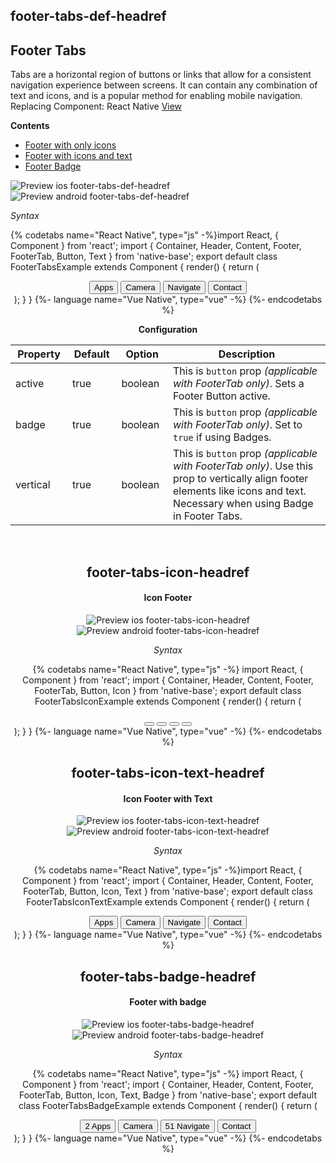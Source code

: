 ## footer-tabs-def-headref
## Footer Tabs

Tabs are a horizontal region of buttons or links that allow for a consistent navigation experience between screens. It can contain any combination of text and icons, and is a popular method for enabling mobile navigation.<br />
Replacing Component: React Native [View](https://facebook.github.io/react-native/docs/view.html)

**Contents**
* [Footer with only icons](Components.md#footer-tabs-icon-headref)
* [Footer with icons and text](Components.md#footer-tabs-icon-text-headref)
* [Footer Badge](Components.md#footer-tabs-badge-headref)

![Preview ios footer-tabs-def-headref](https://github.com/GeekyAnts/NativeBase-KitchenSink/raw/v2.6.1/screenshots/ios/footer-text.png)
![Preview android footer-tabs-def-headref](https://github.com/GeekyAnts/NativeBase-KitchenSink/raw/v2.6.1/screenshots/android/footer-text.png)

*Syntax*

{% codetabs name="React Native", type="js" -%}import React, { Component } from 'react';
import { Container, Header, Content, Footer, FooterTab, Button, Text } from 'native-base';
export default class FooterTabsExample extends Component {
  render() {
    return (
      <Container>
        <Header />
        <Content />
        <Footer>
          <FooterTab>
            <Button>
              <Text>Apps</Text>
            </Button>
            <Button>
              <Text>Camera</Text>
            </Button>
            <Button active>
              <Text>Navigate</Text>
            </Button>
            <Button>
              <Text>Contact</Text>
            </Button>
          </FooterTab>
        </Footer>
      </Container>
    );
  }
}
{%- language name="Vue Native", type="vue" -%}
<template>
  <nb-container>
    <nb-header />
    <nb-content />
    <nb-footer>
      <nb-footer-tab>
        <nb-button>
          <nb-text>Apps</nb-text>
        </nb-button>
        <nb-button>
          <nb-text>Camera</nb-text>
        </nb-button>
        <nb-button :active="true">
          <nb-text>Navigate</nb-text>
        </nb-button>
        <nb-button>
          <nb-text>Contact</nb-text>
        </nb-button>
      </nb-footer-tab>
    </nb-footer>
  </nb-container>
</template>
{%- endcodetabs %}
<br />


**Configuration**

<table class = "table table-bordered">
        <thead>
            <tr>
                <th>Property</th>
                <th>Default</th>
                <th>Option</th>
                <th width="50%">Description</th>
            </tr>
        </thead>
        <tbody>
            <tr>
                <td>active</td>
                <td>true</td>
                <td>boolean</td>
                <td>
                This is <code>button</code> prop <i>(applicable with FooterTab only)</i>. Sets a Footer Button active.
                </td>
            </tr>
            <tr>
                <td>badge</td>
                <td>true</td>
                <td>boolean</td>
                <td>
                This is <code>button</code> prop <i>(applicable with FooterTab only)</i>. Set to <code>true</code> if using Badges.
                </td>
            </tr>
            <tr>
                <td>vertical</td>
                <td>true</td>
                <td>boolean</td>
                <td>
                This is <code>button</code> prop <i>(applicable with FooterTab only)</i>. Use this prop to vertically align footer elements like icons and text. Necessary when using Badge in Footer Tabs.
                </td>
            </tr>
        </tbody>
    </table><br />

## footer-tabs-icon-headref
#### Icon Footer
![Preview ios footer-tabs-icon-headref](https://github.com/GeekyAnts/NativeBase-KitchenSink/raw/v2.6.1/screenshots/ios/footer-icon.png)
![Preview android footer-tabs-icon-headref](https://github.com/GeekyAnts/NativeBase-KitchenSink/raw/v2.6.1/screenshots/android/footer-icon.png)

*Syntax*

{% codetabs name="React Native", type="js" -%}
import React, { Component } from 'react';
import { Container, Header, Content, Footer, FooterTab, Button, Icon } from 'native-base';
export default class FooterTabsIconExample extends Component {
  render() {
    return (
      <Container>
        <Header />
        <Content />
        <Footer>
          <FooterTab>
            <Button>
              <Icon name="apps" />
            </Button>
            <Button>
              <Icon name="camera" />
            </Button>
            <Button active>
              <Icon active name="navigate" />
            </Button>
            <Button>
              <Icon name="person" />
            </Button>
          </FooterTab>
        </Footer>
      </Container>
    );
  }
}
{%- language name="Vue Native", type="vue" -%}
<template>
  <nb-container>
    <nb-header />
    <nb-content />
    <nb-footer>
      <nb-footer-tab>
        <nb-button>
          <nb-icon name="apps" />
        </nb-button>
        <nb-button>
          <nb-icon name="camera" />
        </nb-button>
        <nb-button :active="true">
          <nb-icon name="apps" :active="true"/>
        </nb-button>
        <nb-button>
          <nb-icon name="person" />
        </nb-button>
      </nb-footer-tab>
    </nb-footer>
  </nb-container>
</template>
{%- endcodetabs %}
<br />

## footer-tabs-icon-text-headref
#### Icon Footer with Text
![Preview ios footer-tabs-icon-text-headref](https://github.com/GeekyAnts/NativeBase-KitchenSink/raw/v2.6.1/screenshots/ios/footer-icon-text.png)
![Preview android footer-tabs-icon-text-headref](https://github.com/GeekyAnts/NativeBase-KitchenSink/raw/v2.6.1/screenshots/android/footer-icon-text.png)

*Syntax*

{% codetabs name="React Native", type="js" -%}import React, { Component } from 'react';
import { Container, Header, Content, Footer, FooterTab, Button, Icon, Text } from 'native-base';
export default class FooterTabsIconTextExample extends Component {
  render() {
    return (
      <Container>
        <Header />
        <Content />
        <Footer>
          <FooterTab>
            <Button vertical>
              <Icon name="apps" />
              <Text>Apps</Text>
            </Button>
            <Button vertical>
              <Icon name="camera" />
              <Text>Camera</Text>
            </Button>
            <Button vertical active>
              <Icon active name="navigate" />
              <Text>Navigate</Text>
            </Button>
            <Button vertical>
              <Icon name="person" />
              <Text>Contact</Text>
            </Button>
          </FooterTab>
        </Footer>
      </Container>
    );
  }
}
{%- language name="Vue Native", type="vue" -%}
<template>
  <nb-container>
    <nb-header />
    <nb-content />
    <nb-footer>
      <nb-footer-tab>
        <nb-button>
          <nb-icon name="apps" />
          <nb-text>Apps</nb-text>
        </nb-button>
        <nb-button>
          <nb-icon name="camera" />
          <nb-text>Camera</nb-text>
        </nb-button>
        <nb-button :active="true">
          <nb-icon name="navigate" :active="true" />
          <nb-text>Navigate</nb-text>
        </nb-button>
        <nb-button>
          <nb-icon name="person" />
          <nb-text>Contact</nb-text>
        </nb-button>
      </nb-footer-tab>
    </nb-footer>
  </nb-container>
</template>
{%- endcodetabs %}
<br />

## footer-tabs-badge-headref
#### Footer with badge
![Preview ios footer-tabs-badge-headref](https://github.com/GeekyAnts/NativeBase-KitchenSink/raw/v2.6.1/screenshots/ios/footer-badge.png)
![Preview android footer-tabs-badge-headref](https://github.com/GeekyAnts/NativeBase-KitchenSink/raw/v2.6.1/screenshots/android/footer-badge.png)

*Syntax*

{% codetabs name="React Native", type="js" -%}
import React, { Component } from 'react';
import { Container, Header, Content, Footer, FooterTab, Button, Icon, Text, Badge } from 'native-base';
export default class FooterTabsBadgeExample extends Component {
  render() {
    return (
      <Container>
        <Header />
        <Content />
        <Footer>
          <FooterTab>
            <Button badge vertical>
              <Badge><Text>2</Text></Badge>
              <Icon name="apps" />
              <Text>Apps</Text>
            </Button>
            <Button vertical>
              <Icon name="camera" />
              <Text>Camera</Text>
            </Button>
            <Button active badge vertical>
              <Badge ><Text>51</Text></Badge>
              <Icon active name="navigate" />
              <Text>Navigate</Text>
            </Button>
            <Button vertical>
              <Icon name="person" />
              <Text>Contact</Text>
            </Button>
          </FooterTab>
        </Footer>
      </Container>
    );
  }
}
{%- language name="Vue Native", type="vue" -%}
<template>
  <nb-container>
    <nb-header />
    <nb-content />
    <nb-footer>
      <nb-footer-tab>
        <nb-button vertical badge>
          <nb-badge>
              <nb-text>2</nb-text>
          </nb-badge>
          <nb-icon name="apps" />
          <nb-text>Apps</nb-text>
        </nb-button>
        <nb-button >
          <nb-icon name="camera" />
          <nb-text>Camera</nb-text>
        </nb-button>
        <nb-button vertical badge :active="true">
          <nb-badge :style="{background-color: 'green'}">
            <nb-text>51</nb-text>
          </nb-badge>
          <nb-icon name="navigate" :active="true" />
          <nb-text>Navigate</nb-text>
        </nb-button>
        <nb-button>
          <nb-icon name="contact" />
          <nb-text>Contact</nb-text>
        </nb-button>
      </nb-footer-tab>
    </nb-footer>
  </nb-container>
</template>
{%- endcodetabs %}
<br />
